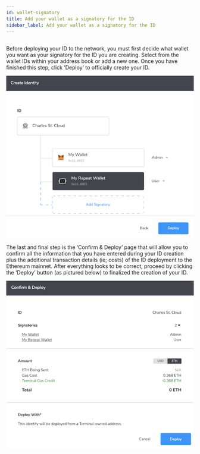 ```yaml
---
id: wallet-signatory
title: Add your wallet as a signatory for the ID
sidebar_label: Add your wallet as a signatory for the ID
---
```


## 

Before deploying your ID to the network, you must first decide what wallet you want as your signatory for the ID you are creating. Select from the wallet IDs within your address book or add a new one. Once you have finished this step, click ‘Deploy’ to officially create your ID.

![login](assets/images/erc/ercb1.png)

The last and final step is the ‘Confirm & Deploy’ page that will allow you to confirm all the information that you have entered during your ID creation plus the additional transaction details (ie; costs) of the ID deployment to the Ethereum mainnet. After everything looks to be correct, proceed by clicking the ‘Deploy’ button (as pictured below) to finalized the creation of your ID.

![login](assets/images/erc/ercb2.png)


